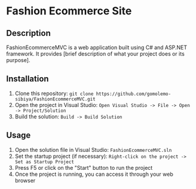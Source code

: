 # Fashion Ecommerce Site

## Description
FashionEcommerceMVC is a web application built using C# and ASP.NET framework. It provides [brief description of what your project does or its purpose].

## Installation
1. Clone this repository: `git clone https://github.com/gomolemo-sibiya/FashionEcommerceMVC.git`
2. Open the project in Visual Studio: `Open Visual Studio -> File -> Open -> Project/Solution`
3. Build the solution: `Build -> Build Solution`

## Usage
1. Open the solution file in Visual Studio: `FashionEcommerceMVC.sln`
2. Set the startup project (if necessary): `Right-click on the project -> Set as Startup Project`
3. Press F5 or click on the "Start" button to run the project
4. Once the project is running, you can access it through your web browser
